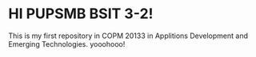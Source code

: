 # HI PUPSMB BSIT 3-2!

This is my first repository in COPM 20133 in Applitions Development and Emerging Technologies. yooohooo!
